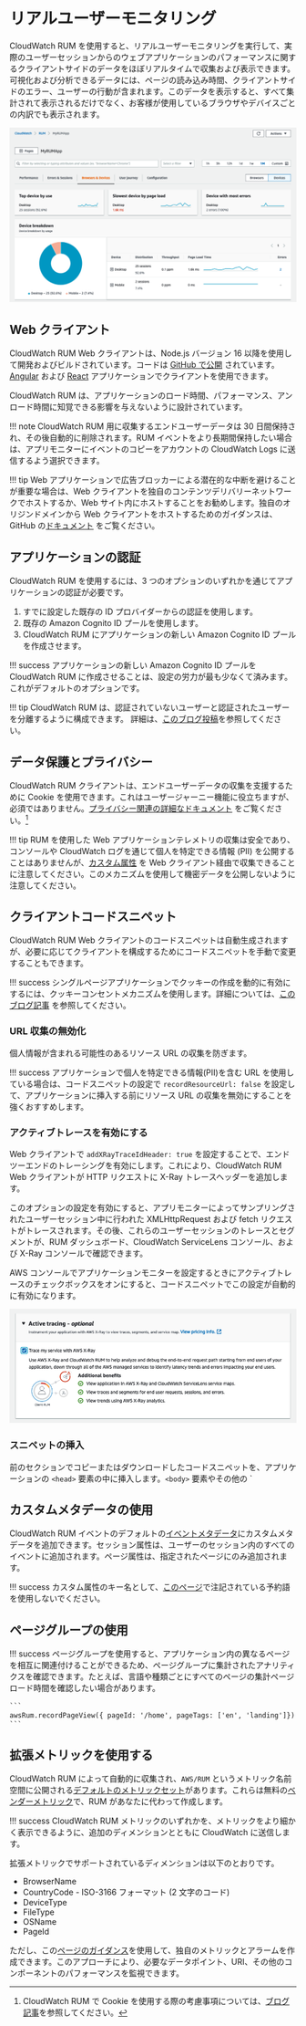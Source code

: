 # リアルユーザーモニタリング

CloudWatch RUM を使用すると、リアルユーザーモニタリングを実行して、実際のユーザーセッションからのウェブアプリケーションのパフォーマンスに関するクライアントサイドのデータをほぼリアルタイムで収集および表示できます。可視化および分析できるデータには、ページの読み込み時間、クライアントサイドのエラー、ユーザーの行動が含まれます。このデータを表示すると、すべて集計されて表示されるだけでなく、お客様が使用しているブラウザやデバイスごとの内訳でも表示されます。

![デバイスの内訳を示す RUM アプリケーションモニターダッシュボード](../images/rum2.png)

## Web クライアント

CloudWatch RUM Web クライアントは、Node.js バージョン 16 以降を使用して開発およびビルドされています。コードは [GitHub で公開](https://github.com/aws-observability/aws-rum-web) されています。[Angular](https://github.com/aws-observability/aws-rum-web/blob/main/docs/cdn_angular.md) および [React](https://github.com/aws-observability/aws-rum-web/blob/main/docs/cdn_react.md) アプリケーションでクライアントを使用できます。

CloudWatch RUM は、アプリケーションのロード時間、パフォーマンス、アンロード時間に知覚できる影響を与えないように設計されています。  

!!! note
    CloudWatch RUM 用に収集するエンドユーザーデータは 30 日間保持され、その後自動的に削除されます。RUM イベントをより長期間保持したい場合は、アプリモニターにイベントのコピーをアカウントの CloudWatch Logs に送信するよう選択できます。
    
!!! tip
    Web アプリケーションで広告ブロッカーによる潜在的な中断を避けることが重要な場合は、Web クライアントを独自のコンテンツデリバリーネットワークでホストするか、Web サイト内にホストすることをお勧めします。独自のオリジンドメインから Web クライアントをホストするためのガイダンスは、GitHub の[ドキュメント](https://github.com/aws-observability/aws-rum-web/blob/main/docs/cdn_installation.md) をご覧ください。

## アプリケーションの認証

CloudWatch RUM を使用するには、3 つのオプションのいずれかを通じてアプリケーションの認証が必要です。

1. すでに設定した既存の ID プロバイダーからの認証を使用します。
2. 既存の Amazon Cognito ID プールを使用します。 
3. CloudWatch RUM にアプリケーションの新しい Amazon Cognito ID プールを作成させます。

!!! success
    アプリケーションの新しい Amazon Cognito ID プールを CloudWatch RUM に作成させることは、設定の労力が最も少なくて済みます。これがデフォルトのオプションです。

!!! tip
    CloudWatch RUM は、認証されていないユーザーと認証されたユーザーを分離するように構成できます。 詳細は、[このブログ投稿](https://aws.amazon.com/blogs/mt/how-to-isolate-signed-in-users-from-guest-users-within-amazon-cloudwatch-rum/)を参照してください。

## データ保護とプライバシー

CloudWatch RUM クライアントは、エンドユーザーデータの収集を支援するために Cookie を使用できます。これはユーザージャーニー機能に役立ちますが、必須ではありません。[プライバシー関連の詳細なドキュメント](https://docs.aws.amazon.com/AmazonCloudWatch/latest/monitoring/CloudWatch-RUM-privacy.html) をご覧ください。[^1] 

!!! tip
    RUM を使用した Web アプリケーションテレメトリの収集は安全であり、コンソールや CloudWatch ログを通じて個人を特定できる情報 (PII) を公開することはありませんが、[カスタム属性](https://docs.aws.amazon.com/AmazonCloudWatch/latest/monitoring/CloudWatch-RUM-custom-metadata.html) を Web クライアント経由で収集できることに注意してください。このメカニズムを使用して機密データを公開しないように注意してください。

## クライアントコードスニペット

CloudWatch RUM Web クライアントのコードスニペットは自動生成されますが、必要に応じてクライアントを構成するためにコードスニペットを手動で変更することもできます。

!!! success
    シングルページアプリケーションでクッキーの作成を動的に有効にするには、クッキーコンセントメカニズムを使用します。詳細については、[このブログ記事](https://aws.amazon.com/blogs/mt/how-and-when-to-enable-session-cookies-with-amazon-cloudwatch-rum/) を参照してください。

### URL 収集の無効化

個人情報が含まれる可能性のあるリソース URL の収集を防ぎます。

!!! success
    アプリケーションで個人を特定できる情報(PII)を含む URL を使用している場合は、コードスニペットの設定で `recordResourceUrl: false` を設定して、アプリケーションに挿入する前にリソース URL の収集を無効にすることを強くおすすめします。

### アクティブトレースを有効にする

Web クライアントで `addXRayTraceIdHeader: true` を設定することで、エンドツーエンドのトレーシングを有効にします。これにより、CloudWatch RUM Web クライアントが HTTP リクエストに X-Ray トレースヘッダーを追加します。

このオプションの設定を有効にすると、アプリモニターによってサンプリングされたユーザーセッション中に行われた XMLHttpRequest および fetch リクエストがトレースされます。その後、これらのユーザーセッションのトレースとセグメントが、RUM ダッシュボード、CloudWatch ServiceLens コンソール、および X-Ray コンソールで確認できます。

AWS コンソールでアプリケーションモニターを設定するときにアクティブトレースのチェックボックスをオンにすると、コードスニペットでこの設定が自動的に有効になります。

![RUM アプリケーションモニターのアクティブトレースの設定](../images/rum1.png)

### スニペットの挿入

前のセクションでコピーまたはダウンロードしたコードスニペットを、アプリケーションの `<head>` 要素の中に挿入します。`<body>` 要素やその他の `<script></script></body></head>

## カスタムメタデータの使用

CloudWatch RUM イベントのデフォルトの[イベントメタデータ](https://docs.aws.amazon.com/ja_jp/AmazonCloudWatch/latest/monitoring/CloudWatch-RUM-datacollected.html#CloudWatch-RUM-datacollected-metadata)にカスタムメタデータを追加できます。セッション属性は、ユーザーのセッション内のすべてのイベントに追加されます。ページ属性は、指定されたページにのみ追加されます。

!!! success
    カスタム属性のキー名として、[このページ](https://docs.aws.amazon.com/ja_jp/AmazonCloudWatch/latest/monitoring/CloudWatch-RUM-custom-metadata.html#CloudWatch-RUM-custom-metadata-syntax)で注記されている予約語を使用しないでください。

## ページグループの使用

!!! success
    ページグループを使用すると、アプリケーション内の異なるページを相互に関連付けることができるため、ページグループに集計されたアナリティクスを確認できます。たとえば、言語や種類ごとにすべてのページの集計ページロード時間を確認したい場合があります。

    ```
    awsRum.recordPageView({ pageId: '/home', pageTags: ['en', 'landing']})
    ```

## 拡張メトリックを使用する

CloudWatch RUM によって自動的に収集され、`AWS/RUM` というメトリック名前空間に公開される[デフォルトのメトリックセット](https://docs.aws.amazon.com/ja_jp/AmazonCloudWatch/latest/monitoring/CloudWatch-RUM-metrics.html)があります。これらは無料の[ベンダーメトリック](../../tools/metrics/#vended-metrics)で、RUM があなたに代わって作成します。 

!!! success
    CloudWatch RUM メトリックのいずれかを、メトリックをより細かく表示できるように、追加のディメンションとともに CloudWatch に送信します。

拡張メトリックでサポートされているディメンションは以下のとおりです。

- BrowserName
- CountryCode - ISO-3166 フォーマット (2 文字のコード)  
- DeviceType
- FileType
- OSName
- PageId

ただし、この[ページのガイダンス](https://aws.amazon.com/blogs/mt/create-metrics-and-alarms-for-specific-web-pages-amazon-cloudwatch-rum/)を使用して、独自のメトリックとアラームを作成できます。このアプローチにより、必要なデータポイント、URI、その他のコンポーネントのパフォーマンスを監視できます。

[^1]: CloudWatch RUM で Cookie を使用する際の考慮事項については、[ブログ記事](https://aws.amazon.com/blogs/mt/how-and-when-to-enable-session-cookies-with-amazon-cloudwatch-rum/)を参照してください。
